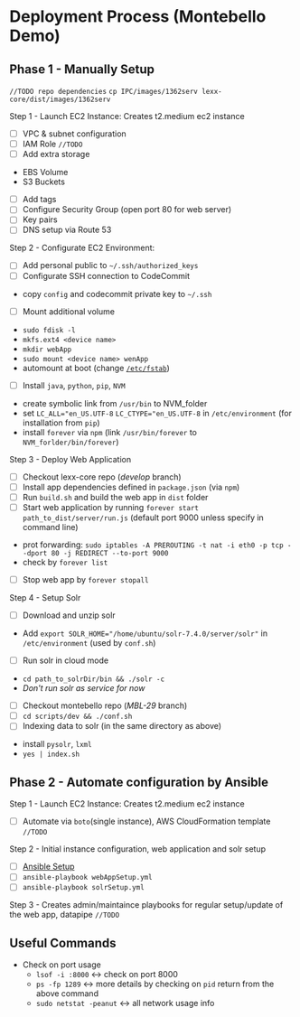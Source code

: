 # Deployment Process (Montebello Demo)

## Phase 1 - Manually Setup

`//TODO repo dependencies`
`cp IPC/images/1362serv lexx-core/dist/images/1362serv`

Step 1 - Launch EC2 Instance: Creates t2.medium ec2 instance

- [ ] VPC & subnet configuration
- [ ] IAM Role `//TODO`
- [ ] Add extra storage
- EBS Volume
- S3 Buckets
- [ ] Add tags
- [ ] Configure Security Group (open port 80 for web server)
- [ ] Key pairs
- [ ] DNS setup via Route 53

Step 2 - Configurate EC2 Environment:

- [ ] Add personal public to `~/.ssh/authorized_keys`
- [ ] Configurate SSH connection to CodeCommit
- copy `config` and codecommit private key to `~/.ssh`
- [ ] Mount additional volume
- `sudo fdisk -l`
- `mkfs.ext4 <device name>`
- `mkdir webApp`
- `sudo mount <device name> wenApp`
- automount at boot (change [`/etc/fstab`](https://help.ubuntu.com/community/Fstab))
- [ ] Install `java`, `python`, `pip`, `NVM`
- create symbolic link from `/usr/bin` to NVM_folder
- set `LC_ALL="en_US.UTF-8` `LC_CTYPE="en_US.UTF-8` in `/etc/environment` (for installation from `pip`)
- install `forever` via `npm` (link `/usr/bin/forever` to `NVM_forlder/bin/forever`)

Step 3 - Deploy Web Application

- [ ] Checkout lexx-core repo (_develop_ branch)
- [ ] Install app dependencies defined in `package.json` (via `npm`)
- [ ] Run `build.sh` and build the web app in `dist` folder
- [ ] Start web application by running `forever start path_to_dist/server/run.js` (default port 9000 unless specify in command line)
- prot forwarding: `sudo iptables -A PREROUTING -t nat -i eth0 -p tcp --dport 80 -j REDIRECT --to-port 9000`
- check by `forever list`
- [ ] Stop web app by `forever stopall`

Step 4 - Setup Solr

- [ ] Download and unzip solr
- Add `export SOLR_HOME="/home/ubuntu/solr-7.4.0/server/solr"` in `/etc/environment` (used by `conf.sh`)
- [ ] Run solr in cloud mode
- `cd path_to_solrDir/bin && ./solr -c`
- _Don't run solr as service for now_
- [ ] Checkout montebello repo (_MBL-29_ branch)
- [ ] `cd scripts/dev && ./conf.sh`
- [ ] Indexing data to solr (in the same directory as above)
- install `pysolr`, `lxml`
- `yes | index.sh`

## Phase 2 - Automate configuration by Ansible

 Step 1 - Launch EC2 Instance: Creates t2.medium ec2 instance
- [ ] Automate via `boto`(single instance), AWS CloudFormation template `//TODO`

Step 2 - Initial instance configuration, web application and solr setup

- [ ] [Ansible Setup](https://1ansah.atlassian.net/wiki/spaces/DEV/pages/530513922/Ansible+for+DevOps)
- [ ] `ansible-playbook webAppSetup.yml`
- [ ] `ansible-playbook solrSetup.yml`

Step 3 - Creates admin/maintaince playbooks for regular setup/update of the web app, datapipe `//TODO`

## Useful Commands

- Check on port usage
  - `lsof -i :8000` <-> check on port 8000
  - `ps -fp 1289` <-> more details by checking on `pid` return from the above command 
  - `sudo netstat -peanut` <-> all network usage info
